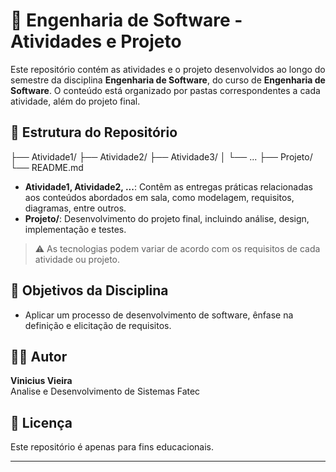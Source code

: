 # 📘 Engenharia de Software - Atividades e Projeto

Este repositório contém as atividades e o projeto desenvolvidos ao longo do semestre da disciplina **Engenharia de Software**, do curso de **Engenharia de Software**. O conteúdo está organizado por pastas correspondentes a cada atividade, além do projeto final.

## 📂 Estrutura do Repositório

├── Atividade1/
├── Atividade2/
├── Atividade3/
│ └── ...
├── Projeto/
└── README.md

- **Atividade1, Atividade2, ...**: Contêm as entregas práticas relacionadas aos conteúdos abordados em sala, como modelagem, requisitos, diagramas, entre outros.
- **Projeto/**: Desenvolvimento do projeto final, incluindo análise, design, implementação e testes.

> ⚠️ As tecnologias podem variar de acordo com os requisitos de cada atividade ou projeto.

## 🎯 Objetivos da Disciplina

- Aplicar um processo de desenvolvimento de software, ênfase na definição e elicitação de requisitos.

## 👨‍💻 Autor

**Vinicius Vieira**  
Analise e Desenvolvimento de Sistemas 
Fatec

## 📄 Licença

Este repositório é apenas para fins educacionais.

---